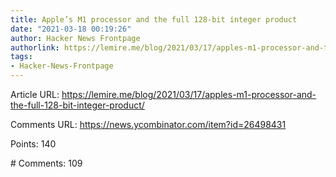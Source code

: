 ```yaml
---
title: Apple’s M1 processor and the full 128-bit integer product
date: "2021-03-18 00:19:26"
author: Hacker News Frontpage
authorlink: https://lemire.me/blog/2021/03/17/apples-m1-processor-and-the-full-128-bit-integer-product/
tags:
- Hacker-News-Frontpage
---
```


<p>Article URL: <a href="https://lemire.me/blog/2021/03/17/apples-m1-processor-and-the-full-128-bit-integer-product/">https://lemire.me/blog/2021/03/17/apples-m1-processor-and-the-full-128-bit-integer-product/</a></p>
<p>Comments URL: <a href="https://news.ycombinator.com/item?id=26498431">https://news.ycombinator.com/item?id=26498431</a></p>
<p>Points: 140</p>
<p># Comments: 109</p>

